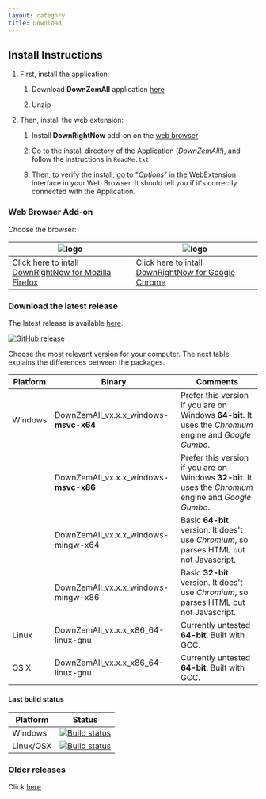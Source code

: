 ```yaml
---
layout: category
title: Download
---
```


## Install Instructions

1. First, install the application:

    1. Download **DownZemAll** application [here](#download-latest-release)

    2. Unzip

2. Then, install the web extension:

    1. Install **DownRightNow** add-on on the [web browser](#install-webextension)

    2. Go to the install directory of the Application (*DownZemAll!*), and follow the instructions in `ReadMe.txt`

    3. Then, to verify the install, go to "*Options*" in the WebExtension interface in your Web Browser. It should tell you if it's correctly connected with the Application. 


### Web Browser Add-on<a name="install-webextension"></a>

Choose the browser:

| ![logo](/DownZemAll/assets/images/firefox.png) | ![logo](/DownZemAll/assets/images/chrome.png) |
|-----------------------------------|----------------------------------|
| Click here to intall [DownRightNow for Mozilla Firefox](https://addons.mozilla.org/en-US/firefox/addon/down-right-now/ "https://addons.mozilla.org/en-US/firefox/addon/down-right-now/") | Click here to intall [DownRightNow for Google Chrome](https://chrome.google.com/webstore/detail/down-right-now/modofbhnhlagjmejdbalnijgncppjeio "https://chrome.google.com/webstore/detail/down-right-now/modofbhnhlagjmejdbalnijgncppjeio") |


### Download the latest release<a name="download-latest-release"></a>

The latest release is available [here](https://github.com/setvisible/DownZemAll/releases/latest).

[![GitHub release](https://img.shields.io/github/v/release/setvisible/downzemall.svg)](https://github.com/setvisible/DownZemAll/releases/latest)

Choose the most relevant version for your computer. The next table explains the differences between the packages.

<table>
  <thead>
    <tr>
      <th>Platform</th>
      <th>Binary</th>
      <th>Comments</th>
    </tr>
  </thead>
  <tbody>
    <tr>
      <td>Windows</td>
      <td>DownZemAll_vx.x.x_windows-<b>msvc</b>-<b>x64</b></td>
      <td>Prefer this version if you are on Windows <b>64-bit</b>. It uses the <i>Chromium</i> engine and <i>Google Gumbo</i>.</td>
    </tr>
    <tr>
      <td></td>
      <td>DownZemAll_vx.x.x_windows-<b>msvc</b>-<b>x86</b></td>
      <td>Prefer this version if you are on Windows <b>32-bit</b>. It uses the <i>Chromium</i> engine and <i>Google Gumbo</i>.</td>
    </tr>
    <tr>
      <td></td>
      <td>DownZemAll_vx.x.x_windows-mingw-x64</td>
      <td>Basic <b>64-bit</b> version. It does't use <i>Chromium</i>, so parses HTML but not Javascript.</td>
    </tr>
    <tr>
      <td></td>
      <td>DownZemAll_vx.x.x_windows-mingw-x86</td>
      <td>Basic <b>32-bit</b> version. It does't use <i>Chromium</i>, so parses HTML but not Javascript.</td>
    </tr>
    <tr>
      <td>Linux</td>
      <td> DownZemAll_vx.x.x_x86_64-linux-gnu</td>
      <td>Currently untested <b>64-bit</b>. Built with GCC.</td>
    </tr>
    <tr>
      <td>OS X</td>
      <td> DownZemAll_vx.x.x_x86_64-linux-gnu</td>
      <td>Currently untested <b>64-bit</b>. Built with GCC.</td>
    </tr>
  </tbody>
</table>


#### Last build status<a name="last-build-status"></a>

| Platform | Status |
|---------|-----------|
| Windows |  [![Build status](https://ci.appveyor.com/api/projects/status/github/setvisible/downzemall?branch=master&svg=true)](https://ci.appveyor.com/project/setvisible/downzemall)  |
| Linux/OSX | [![Build status](https://api.travis-ci.org/setvisible/downzemall.svg?branch=master)](https://travis-ci.org/setvisible/downzemall) |



### Older releases<a name="older-releases"></a>

Click [here](https://github.com/setvisible/DownZemAll/releases).

